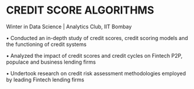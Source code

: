 # CREDIT SCORE ALGORITHMS

Winter in Data Science | Analytics Club, IIT Bombay

• Conducted an in-depth study of credit scores, credit scoring models and the functioning of credit systems

• Analyzed the impact of credit scores and credit cycles on Fintech P2P, populace and business lending firms

• Undertook research on credit risk assessment methodologies employed by leading Fintech lending firms
